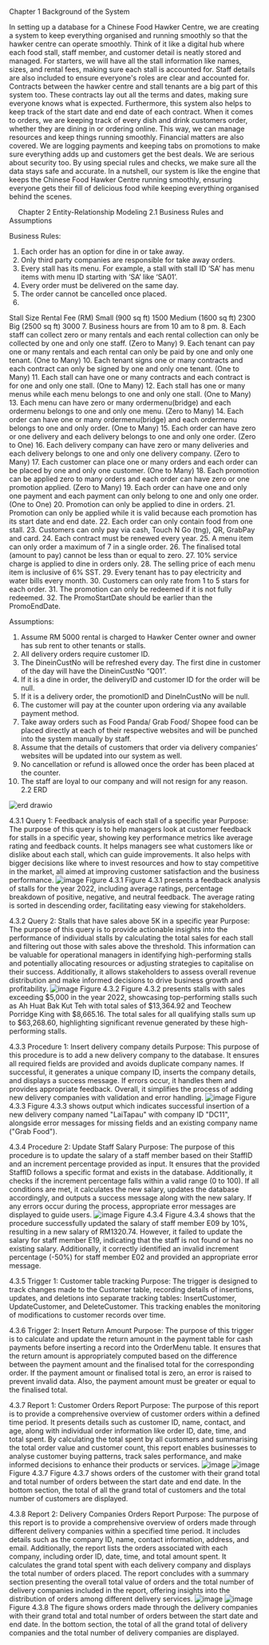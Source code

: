 Chapter 1  Background of the System

In setting up a database for a Chinese Food Hawker Centre, we are creating a system to keep everything organised and running smoothly so that the hawker centre can operate smoothly. Think of it like a digital hub where each food stall, staff member, and customer detail is neatly stored and managed.
For starters, we will have all the stall information like names, sizes, and rental fees, making sure each stall is accounted for. Staff details are also included to ensure everyone's roles are clear and accounted for.
Contracts between the hawker centre and stall tenants are a big part of this system too. These contracts lay out all the terms and dates, making sure everyone knows what is expected. Furthermore, this system also helps to keep track of the start date and end date of each contract.
When it comes to orders, we are keeping track of every dish and drink customers order, whether they are dining in or ordering online. This way, we can manage resources and keep things running smoothly.
Financial matters are also covered. We are logging payments and keeping tabs on promotions to make sure everything adds up and customers get the best deals.
We are serious about security too. By using special rules and checks, we make sure all the data stays safe and accurate.
In a nutshell, our system is like the engine that keeps the Chinese Food Hawker Centre running smoothly, ensuring everyone gets their fill of delicious food while keeping everything organised behind the scenes.


 
Chapter 2  Entity-Relationship Modeling
2.1 Business Rules and Assumptions

Business Rules:
1.	Each order has an option for dine in or take away.
2.	Only third party companies are responsible for take away orders.
3.	Every stall has its menu. For example, a stall with stall ID ‘SA’ has menu items with menu ID starting with ‘SA’ like ‘SA01’.
4.	Every order must be delivered on the same day.
5.	The order cannot be cancelled once placed.
6.	
Stall Size	Rental Fee (RM)
Small (900 sq ft)	1500
Medium (1600 sq ft)	2300
Big (2500 sq ft)	3000
7.	Business hours are from 10 am to 8 pm.
8.	Each staff can collect zero or many rentals and each rental collection can only be collected by one and only one staff. (Zero to Many)
9.	Each tenant can pay one or many rentals and each rental can only be paid by one and only one tenant. (One to Many)
10.	Each tenant signs one or many contracts and each contract can only be signed by one and only one tenant. (One to Many)
11.	Each stall can have one or many contracts and each contract is for one and only one stall. (One to Many)
12.	Each stall has one or many menus while each menu belongs to one and only one stall. (One to Many)
13.	Each menu can have zero or many ordermenu(bridge) and each ordermenu belongs to one and only one menu. (Zero to Many)
14.	Each order can have one or many ordermenu(bridge) and each ordermenu belongs to one and only order. (One to Many)
15.	Each order can have zero or one delivery and each delivery belongs to one and only one order. (Zero to One)
16.	Each delivery company can have zero or many deliveries and each delivery belongs to one and only one delivery company. (Zero to Many)
17.	Each customer can place one or many orders and each order can be placed by one and only one customer.  (One to Many)
18.	Each promotion can be applied zero to many orders and each order can have zero or one promotion applied. (Zero to Many)
19.	Each order can have one and only one payment and each payment can only belong to one and only one order. (One to One)
20.	Promotion can only be applied to dine in orders.
21.	Promotion can only be applied while it is valid because each promotion has its start date and end date.
22.	Each order can only contain food from one stall.
23.	Customers can only pay via cash, Touch N Go (tng), QR, GrabPay and card.
24.	Each contract must be renewed every year.
25.	A menu item can only order a maximum of 7 in a single order. 
26.	The finalised total (amount to pay) cannot be less than or equal to zero.
27.	10% service charge is applied to dine in orders only.
28.	The selling price of each menu item is inclusive of 6% SST.
29.	Every tenant has to pay electricity and water bills every month.
30.	Customers can only rate from 1 to 5 stars for each order.
31.	The promotion can only be redeemed if it is not fully redeemed. 
32.	The PromoStartDate should be earlier than the PromoEndDate.  

 Assumptions:
1.	Assume RM 5000 rental is charged to Hawker Center owner and owner has sub rent to other tenants or stalls.
2.	All delivery orders require customer ID.
3.	The DineinCustNo will be refreshed every day. The first dine in customer of the day will have the DineinCustNo “Q01”. 
4.	If it is a dine in order, the deliveryID and customer ID for the order will be null.
5.	If it is a delivery order, the promotionID and DineInCustNo will be null.
6.	The customer will pay at the counter upon ordering via any available payment method.
7.	Take away orders such as Food Panda/ Grab Food/ Shopee food can be placed directly at each of their respective websites and will be punched into the system manually by staff.
8.	Assume that the details of customers that order via delivery companies’ websites will be updated into our system as well.
9.	 No cancellation or refund is allowed once the order has been placed at the counter.
10.	The staff are loyal to our company and will not resign for any reason.
 
2.2 ERD

![erd drawio](https://github.com/Yeeen0822/ChineseFoodHawkerCentreDatabase/assets/103027502/3ece7a15-e45e-447e-8c8e-73e02089f147)


4.3.1 Query 1: Feedback analysis of each stall of a specific year
Purpose: The purpose of this query is to help managers look at customer feedback for stalls in a specific year, showing key performance metrics like average rating and feedback counts. It helps managers see what customers like or dislike about each stall, which can guide improvements. It also helps with bigger decisions like where to invest resources and how to stay competitive in the market, all aimed at improving customer satisfaction and the business performance.
![image](https://github.com/Yeeen0822/ChineseFoodHawkerCentreDatabase/assets/103027502/b5f0a344-e901-44b0-bc6c-2dd677771980)
Figure 4.3.1 
Figure 4.3.1 presents a feedback analysis of stalls for the year 2022, including average ratings, percentage breakdown of positive, negative, and neutral feedback. The average rating is sorted in descending order, facilitating easy viewing for stakeholders.

4.3.2 Query 2: Stalls that have sales above 5K in a specific year
Purpose: The purpose of this query is to provide actionable insights into the performance of individual stalls by calculating the total sales for each stall and filtering out those with sales above the threshold. This information can be valuable for operational managers in identifying high-performing stalls and potentially allocating resources or adjusting strategies to capitalise on their success. Additionally, it allows stakeholders to assess overall revenue distribution and make informed decisions to drive business growth and profitability.
![image](https://github.com/Yeeen0822/ChineseFoodHawkerCentreDatabase/assets/103027502/ae969b12-f272-4c0a-af82-77b908424229)
Figure 4.3.2
Figure 4.3.2 presents stalls with sales exceeding $5,000 in the year 2022, showcasing top-performing stalls such as Ah Huat Bak Kut Teh with total sales of $13,364.92 and Teochew Porridge King with $8,665.16. The total sales for all qualifying stalls sum up to $63,268.60, highlighting significant revenue generated by these high-performing stalls.

4.3.3 Procedure 1:  Insert delivery company details
Purpose: This purpose of this procedure is to add a new delivery company to the database. It ensures all required fields are provided and avoids duplicate company names. If successful, it generates a unique company ID, inserts the company details, and displays a success message. If errors occur, it handles them and provides appropriate feedback. Overall, it simplifies the process of adding new delivery companies with validation and error handling.
 ![image](https://github.com/Yeeen0822/ChineseFoodHawkerCentreDatabase/assets/103027502/eb99e88b-8da8-47ce-aedc-6bcced461988)
Figure 4.3.3
Figure 4.3.3 shows output which indicates successful insertion of a new delivery company named "LaiTapau" with company ID "DC11", alongside error messages for missing fields and an existing company name ("Grab Food").

4.3.4 Procedure 2: Update Staff Salary
Purpose: The purpose of this procedure is to update the salary of a staff member based on their StaffID and an increment percentage provided as input. It ensures that the provided StaffID follows a specific format and exists in the database. Additionally, it checks if the increment percentage falls within a valid range (0 to 100). If all conditions are met, it calculates the new salary, updates the database accordingly, and outputs a success message along with the new salary. If any errors occur during the process, appropriate error messages are displayed to guide users.
![image](https://github.com/Yeeen0822/ChineseFoodHawkerCentreDatabase/assets/103027502/94095e8e-747f-42a4-b90f-1ce171781de8)
Figure 4.3.4
Figure 4.3.4 shows that the procedure successfully updated the salary of staff member E09 by 10%, resulting in a new salary of RM1320.74. However, it failed to update the salary for staff member E19, indicating that the staff is not found or has no existing salary. Additionally, it correctly identified an invalid increment percentage (-50%) for staff member E02 and provided an appropriate error message.

4.3.5 Trigger 1: Customer table tracking 
Purpose: The trigger is designed to track changes made to the Customer table, recording details of insertions, updates, and deletions into separate tracking tables: InsertCustomer, UpdateCustomer, and DeleteCustomer. This tracking enables the monitoring of modifications to customer records over time.

4.3.6 Trigger 2: Insert Return Amount 
Purpose: The purpose of this trigger is to calculate and update the return amount in the 	payment table for cash payments before inserting a record into the OrderMenu table. It ensures that the return amount is appropriately computed based on the difference between the payment amount and the finalised total for the corresponding order. If the payment amount or finalised total is zero, an error is raised to prevent invalid data. Also, the payment amount must be greater or equal to the finalised total.

4.3.7 Report 1: Customer Orders Report
Purpose: The purpose of this report is to provide a comprehensive overview of customer orders within a defined time period. It presents details such as customer ID, name, contact, and age, along with individual order information like order ID, date, time, and total spent. By calculating the total spent by all customers and summarising the total order value and customer count, this report enables businesses to analyse customer buying patterns, track sales performance, and make informed decisions to enhance their products or services.
![image](https://github.com/Yeeen0822/ChineseFoodHawkerCentreDatabase/assets/103027502/38a1f84c-af2b-4d0e-aac4-b51fb08ec956)
![image](https://github.com/Yeeen0822/ChineseFoodHawkerCentreDatabase/assets/103027502/74986ae2-bd33-4c6c-8456-efc36ce20390)
Figure 4.3.7
Figure 4.3.7 shows orders of the customer with their grand total and total number of orders between the start date and end date. In the bottom section, the total of all the grand total of customers and the total number of customers are displayed.

4.3.8 Report 2: Delivery Companies Orders Report 
Purpose: The purpose of this report is to provide a comprehensive overview of orders made through different delivery companies within a specified time period. It includes details such as the company ID, name, contact information, address, and email. Additionally, the report lists the orders associated with each company, including order ID, date, time, and total amount spent. It calculates the grand total spent with each delivery company and displays the total number of orders placed. The report concludes with a summary section presenting the overall total value of orders and the total number of delivery companies included in the report, offering insights into the distribution of orders among different delivery services.
![image](https://github.com/Yeeen0822/ChineseFoodHawkerCentreDatabase/assets/103027502/87ebb87d-60be-42b5-b7d0-b3cea072d665)
![image](https://github.com/Yeeen0822/ChineseFoodHawkerCentreDatabase/assets/103027502/9d6f3a3f-1a1d-42a0-9c48-85e4a6712eb4)
Figure 4.3.8
The figure shows orders made through the delivery companies with their grand total and total number of orders between the start date and end date. In the bottom section, the total of all the grand total of delivery companies and the total number of delivery companies are displayed.


